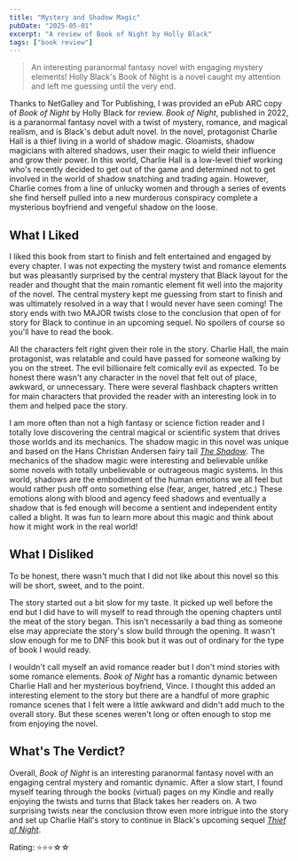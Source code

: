 ```yaml
---
title: "Mystery and Shadow Magic"
pubDate: "2025-05-01"
excerpt: "A review of Book of Night by Holly Black"
tags: ["book review"]
---
```


> An interesting paranormal fantasy novel with engaging mystery elements! Holly Black's Book of Night is a novel caught my attention and left me guessing until the very end.

Thanks to NetGalley and Tor Publishing, I was provided an ePub ARC copy of *Book of Night* by Holly Black for review. *Book of Night*, published in 2022, is a paranormal fantasy novel with a twist of mystery, romance, and magical realism, and is Black's debut adult novel. In the novel, protagonist Charlie Hall is a thief living in a world of shadow magic. Gloamists, shadow magicians with altered shadows, user their magic to wield their influence and grow their power. In this world, Charlie Hall is a low-level thief working who's recently decided to get out of the game and determined not to get involved in the world of shadow snatching and trading again. However, Charlie comes from a line of unlucky women and through a series of events she find herself pulled into a new murderous conspiracy complete a mysterious boyfriend and vengeful shadow on the loose.

## What I Liked

I liked this book from start to finish and felt entertained and engaged by every chapter.  I was not expecting the mystery twist and romance elements but was pleasantly surprised by the central mystery that Black layout for the reader and thought that the main romantic element fit well into the majority of the novel. The central mystery kept me guessing from start to finish and was ultimately resolved in a way that I would never have seen coming! The story ends with two MAJOR twists close to the conclusion that open of for story for Black to continue in an upcoming sequel. No spoilers of course so you'll have to read the book.

All the characters felt right given their role in the story. Charlie Hall, the main protagonist, was relatable and could have passed for someone walking by you on the street. The evil billionaire felt comically evil as expected. To be honest there wasn't any character in the novel that felt out of place, awkward, or unnecessary. There were several flashback chapters written for main characters that provided the reader with an interesting look in to them and helped pace the story.

I am more often than not a high fantasy or science fiction reader and I totally love discovering the central magical or scientific system that drives those worlds and its mechanics. The shadow magic in this novel was unique and based on the Hans Christian Andersen fairy tail [*The Shadow*](https://en.wikipedia.org/wiki/The_Shadow). The mechanics of the shadow magic were interesting and believable unlike some novels with totally unbelievable or outrageous magic systems. In this world, shadows are the embodiment of the human emotions we all feel but would rather push off onto something else (fear, anger, hatred ,etc.) These emotions along with blood and agency feed shadows and eventually a shadow that is fed enough will become a sentient and independent entity called a blight. It was fun to learn more about this magic and think about how it might work in the real world!

## What I Disliked

To be honest, there wasn't much that I did not like about this novel so this will be short, sweet, and to the point.

The story started out a bit slow for my taste. It picked up well before the end but I did have to will myself to read through the opening chapters until the meat of the story began. This isn't necessarily a bad thing as someone else may appreciate the story's slow build through the opening. It wasn't slow enough for me to DNF this book but it was out of ordinary for the type of book I would ready.

I wouldn't call myself an avid romance reader but I don't mind stories with some romance elements. *Book of Night* has a romantic dynamic between Charlie Hall and her mysterious boyfriend, Vince. I thought this added an interesting element to the story but there are a handful of more graphic romance scenes that I felt were a little awkward and didn't add much to the overall story. But these scenes weren't long or often enough to stop me from enjoying the novel.

## What's The Verdict?

Overall, *Book of Night* is an interesting paranormal fantasy novel with an engaging central mystery and romantic dynamic. After a slow start, I found myself tearing through the books (virtual) pages on my Kindle and really enjoying the twists and turns that Black takes her readers on. A two surprising twists near the conclusion throw even more intrigue into the story and set up Charlie Hall's story to continue in Black's upcoming sequel [*Thief of Night*](https://www.goodreads.com/book/show/61256902-thief-of-night).

Rating: ⭐️⭐️⭐️☆☆
